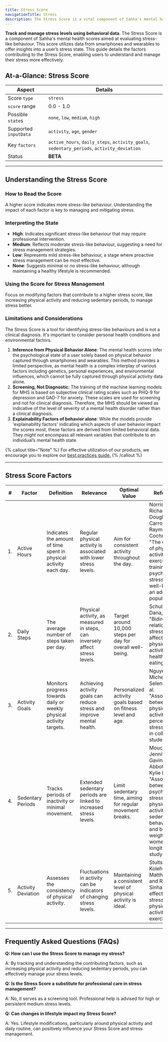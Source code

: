 ```yaml
---
title: Stress Score
navigationTitle: Stress
description: The Stress Score is a vital component of Sahha's mental health scores, aimed at evaluating stress-like behaviour. This score utilizes data from smartphones and wearables to offer insights into a user’s stress state.
---
```


**Track and manage stress levels using behavioral data**. The Stress Score is a component of Sahha's mental health scores aimed at evaluating stress-like behaviour. This score utilizes data from smartphones and wearables to offer insights into a user’s stress state. This guide details the factors contributing to the Stress Score, enabling users to understand and manage their stress more effectively.

## At-a-Glance: Stress Score

| Aspect                | Details                                                                                    |
| --------------------- | ------------------------------------------------------------------------------------------ |
| Score `type`          | `stress`                                                                                   |
| `score` range         | 0.0 - 1.0                                                                                  |
| Possible `state`s     | `none`, `low`, `medium`, `high`                                                            |
| Supported `inputData` | `activity`, `age`, `gender`                                                                |
| Key `factors`         | `active_hours`, `daily_steps`, `activity_goals`, `sedentary_periods`, `activity_deviation` |
| Status                | **BETA**                                                                                   |

---

## Understanding the Stress Score

### How to Read the Score

A higher score indicates more stress-like behaviour. Understanding the impact of each factor is key to managing and mitigating stress.

### Interpreting the State

- **High**: Indicates significant stress-like behaviour that may require professional intervention.
- **Medium**: Reflects moderate stress-like behaviour, suggesting a need for stress management strategies.
- **Low**: Represents mild stress-like behaviour, a stage where proactive stress management can be most effective.
- **None**: Suggests minimal or no stress-like behaviour, although maintaining a healthy lifestyle is recommended.

### Using the Score for Stress Management

Focus on modifying factors that contribute to a higher stress score, like increasing physical activity and reducing sedentary periods, to manage stress better.

### Limitations and Considerations

The Stress Score is a tool for identifying stress-like behaviours and is not a clinical diagnosis. It's important to consider personal health conditions and environmental factors.

1. **Inference from Physical Behavior Alone**: The mental health scores infer the psychological state of a user solely based on physical behavior captured through smartphones and wearables. This method provides a limited perspective, as mental health is a complex interplay of various factors including genetics, personal experiences, and environmental influences, which cannot be fully captured through physical activity data alone.
2. **Screening, Not Diagnostic**: The training of the machine learning models for MHS is based on subjective clinical rating scales such as PHQ-9 for depression and GAD-7 for anxiety. These scales are used for screening and not for clinical diagnosis. Therefore, the MHS should be viewed as indicative of the level of severity of a mental health disorder rather than a clinical diagnosis.
3. **Explainability Factors of behavior alone**: While the models provide 'explainability factors' indicating which aspects of user behavior impact the scores most, these factors are derived from limited behavioral data. They might not encompass all relevant variables that contribute to an individual’s mental health state.

{% callout title="Note" %}
For effective utilization of our products, we encourage you to explore our [best practices guide.](/docs/guides/best-practices)
{% /callout %}

---

## Stress Score Factors

| #   | Factor             | Definition                                                           | Relevance                                                                    | Optimal Value                                                 | Reference                                                                                                                                                                                             |
| --- | ------------------ | -------------------------------------------------------------------- | ---------------------------------------------------------------------------- | ------------------------------------------------------------- | ----------------------------------------------------------------------------------------------------------------------------------------------------------------------------------------------------- |
| 1.  | Active Hours       | Indicates the amount of time spent in physical activity each day.    | Regular physical activity is associated with lower stress levels.            | Aim for consistent activity throughout the day.               | Norris, Richard, Douglas Carroll, and Raymond Cochrane. "The effects of physical activity and exercise training on psychological stress and well-being in an adolescent population."                  |
| 2.  | Daily Steps        | The average number of steps taken per day.                           | Physical activity, as measured in steps, can inversely affect stress levels. | Target around 10,000 steps per day for overall well-being.    | Schultchen, Dana, et al. "Bidirectional relationship of stress and affect with physical activity and healthy eating."                                                                                 |
| 3.  | Activity Goals     | Monitors progress towards daily or weekly physical activity targets. | Achieving activity goals can reduce stress and improve mental health.        | Personalized activity goals based on fitness level and age.   | Nguyen‐Michel, Selena T., et al. "Associations between physical activity and perceived stress/hassles in college students."                                                                           |
| 4.  | Sedentary Periods  | Tracks periods of inactivity or minimal movement.                    | Extended sedentary periods are linked to increased stress levels.            | Limit sedentary time, aiming for regular movement breaks.     | Mouchacca, Jennifer, Gavin R. Abbott, and Kylie Ball. "Associations between psychological stress, eating, physical activity, sedentary behaviours and body weight among women: a longitudinal study." |
| 5.  | Activity Deviation | Assesses the consistency of physical activity.                       | Fluctuations in activity can be indicators of changing stress levels.        | Maintaining a consistent level of physical activity is ideal. | Stults-Kolehmainen, Matthew A., and Rajita Sinha. "The effects of stress on physical activity and exercise."                                                                                          |

---

## Frequently Asked Questions (FAQs)

**Q: How can I use the Stress Score to manage my stress?**

A: By tracking and understanding the contributing factors, such as increasing physical activity and reducing sedentary periods, you can effectively manage your stress levels.

**Q: Is the Stress Score a substitute for professional care in stress management?**

A: No, it serves as a screening tool. Professional help is advised for high or persistent medium stress levels.

**Q: Can changes in lifestyle impact my Stress Score?**

A: Yes. Lifestyle modifications, particularly around physical activity and daily routine, can positively influence your Stress Score and stress management.
